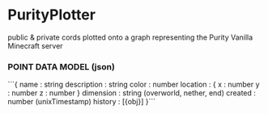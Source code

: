 # PurityPlotter
public &amp; private cords plotted onto a graph representing the Purity Vanilla Minecraft server

<h3>
  POINT DATA MODEL (json)
</h3>
```{
    name : string
    description : string
    color : number
    location : {
        x : number
        y : number
        z : number
    }
    dimension : string (overworld, nether, end)
    created : number (unixTimestamp)
    history : [{obj}]
}```
